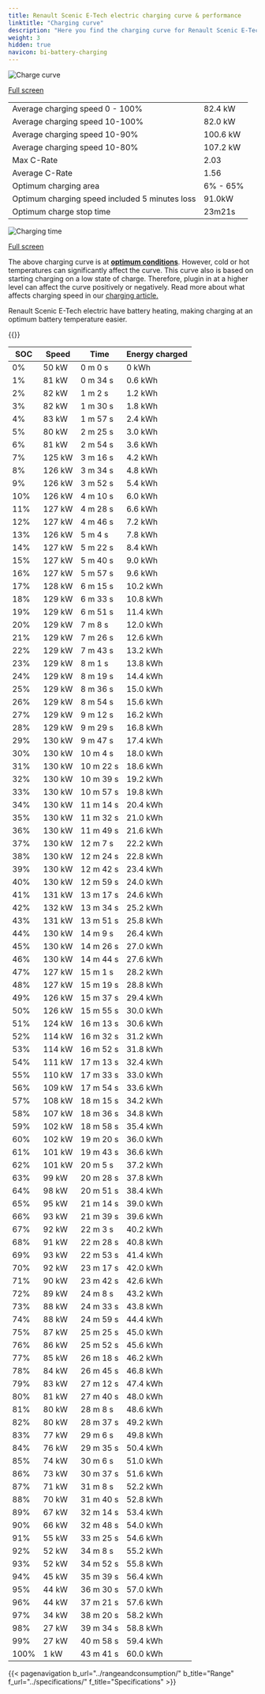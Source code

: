 ```yaml
---
title: Renault Scenic E-Tech electric charging curve & performance
linktitle: "Charging curve"
description: "Here you find the charging curve for Renault Scenic E-Tech electric."
weight: 3
hidden: true
navicon: bi-battery-charging
---
```

<!-- markdownlint-disable MD033 -->
<img src="/images/models/renault/scenic/scenic_e-tech_electric/chargingcurve.svg" alt="Charge curve" class="img-fluid">

[Full screen](/images/models/renault/scenic/scenic_e-tech_electric/chargingcurve.svg)


<table class="table table-striped border">
<tbody>
<tr>
<td>Average charging speed 0 - 100%</td><td>82.4 kW</td>
</tr>
<tr>
<td>Average charging speed 10-100%</td><td>82.0 kW</td>
</tr>
<tr>
<td>Average charging speed 10-90%</td><td>100.6 kW</td>
</tr>
<tr>
<td>Average charging speed 10-80%</td><td>107.2 kW</td>
</tr>
<tr>
<td>Max C-Rate</td><td>2.03</td>
</tr>
<tr>
<td>Average C-Rate</td><td>1.56</td>
</tr>
<tr>
<td>Optimum charging area</td><td>6% - 65%</td>
</tr>
<tr>
<td>Optimum charging speed included 5 minutes loss</td><td>91.0kW</td>
</tr>
<tr>
<td>Optimum charge stop time</td><td>23m21s</td>
</tr>
</tbody>
</table>
<img src="/images/models/renault/scenic/scenic_e-tech_electric/chargingtime.svg" alt="Charging time" class="img-fluid">

[Full screen](/images/models/renault/scenic/scenic_e-tech_electric/chargingtime.svg)


The above charging curve is at **[optimum conditions](../../../../../technology/battery/charging/#temperature)**. However, cold or hot temperatures can significantly affect the curve. This curve also is based on starting charging on a low state of charge. Therefore, plugin in at a higher level can affect the curve positively or negatively. Read more about what affects charging speed in our [charging article.](../../../../../technology/battery/charging/)


Renault Scenic E-Tech electric have battery heating, making charging at an optimum battery temperature easier.


{{<evkxdisplayaddarticle />}}
<table class="table table-striped border">
<thead>
<tr><th>SOC</th><th>Speed</th><th>Time</th><th>Energy charged</th></tr>
</thead>
<tbody>
<tr>
<td>0%</td><td>50 kW</td><td> 0 m 0 s </td><td>0 kWh </td>
</tr>
<tr>
<td>1%</td><td>81 kW</td><td> 0 m 34 s </td><td>0.6 kWh </td>
</tr>
<tr>
<td>2%</td><td>82 kW</td><td> 1 m 2 s </td><td>1.2 kWh </td>
</tr>
<tr>
<td>3%</td><td>82 kW</td><td> 1 m 30 s </td><td>1.8 kWh </td>
</tr>
<tr>
<td>4%</td><td>83 kW</td><td> 1 m 57 s </td><td>2.4 kWh </td>
</tr>
<tr>
<td>5%</td><td>80 kW</td><td> 2 m 25 s </td><td>3.0 kWh </td>
</tr>
<tr>
<td>6%</td><td>81 kW</td><td> 2 m 54 s </td><td>3.6 kWh </td>
</tr>
<tr>
<td>7%</td><td>125 kW</td><td> 3 m 16 s </td><td>4.2 kWh </td>
</tr>
<tr>
<td>8%</td><td>126 kW</td><td> 3 m 34 s </td><td>4.8 kWh </td>
</tr>
<tr>
<td>9%</td><td>126 kW</td><td> 3 m 52 s </td><td>5.4 kWh </td>
</tr>
<tr>
<td>10%</td><td>126 kW</td><td> 4 m 10 s </td><td>6.0 kWh </td>
</tr>
<tr>
<td>11%</td><td>127 kW</td><td> 4 m 28 s </td><td>6.6 kWh </td>
</tr>
<tr>
<td>12%</td><td>127 kW</td><td> 4 m 46 s </td><td>7.2 kWh </td>
</tr>
<tr>
<td>13%</td><td>126 kW</td><td> 5 m 4 s </td><td>7.8 kWh </td>
</tr>
<tr>
<td>14%</td><td>127 kW</td><td> 5 m 22 s </td><td>8.4 kWh </td>
</tr>
<tr>
<td>15%</td><td>127 kW</td><td> 5 m 40 s </td><td>9.0 kWh </td>
</tr>
<tr>
<td>16%</td><td>127 kW</td><td> 5 m 57 s </td><td>9.6 kWh </td>
</tr>
<tr>
<td>17%</td><td>128 kW</td><td> 6 m 15 s </td><td>10.2 kWh </td>
</tr>
<tr>
<td>18%</td><td>129 kW</td><td> 6 m 33 s </td><td>10.8 kWh </td>
</tr>
<tr>
<td>19%</td><td>129 kW</td><td> 6 m 51 s </td><td>11.4 kWh </td>
</tr>
<tr>
<td>20%</td><td>129 kW</td><td> 7 m 8 s </td><td>12.0 kWh </td>
</tr>
<tr>
<td>21%</td><td>129 kW</td><td> 7 m 26 s </td><td>12.6 kWh </td>
</tr>
<tr>
<td>22%</td><td>129 kW</td><td> 7 m 43 s </td><td>13.2 kWh </td>
</tr>
<tr>
<td>23%</td><td>129 kW</td><td> 8 m 1 s </td><td>13.8 kWh </td>
</tr>
<tr>
<td>24%</td><td>129 kW</td><td> 8 m 19 s </td><td>14.4 kWh </td>
</tr>
<tr>
<td>25%</td><td>129 kW</td><td> 8 m 36 s </td><td>15.0 kWh </td>
</tr>
<tr>
<td>26%</td><td>129 kW</td><td> 8 m 54 s </td><td>15.6 kWh </td>
</tr>
<tr>
<td>27%</td><td>129 kW</td><td> 9 m 12 s </td><td>16.2 kWh </td>
</tr>
<tr>
<td>28%</td><td>129 kW</td><td> 9 m 29 s </td><td>16.8 kWh </td>
</tr>
<tr>
<td>29%</td><td>130 kW</td><td> 9 m 47 s </td><td>17.4 kWh </td>
</tr>
<tr>
<td>30%</td><td>130 kW</td><td> 10 m 4 s </td><td>18.0 kWh </td>
</tr>
<tr>
<td>31%</td><td>130 kW</td><td> 10 m 22 s </td><td>18.6 kWh </td>
</tr>
<tr>
<td>32%</td><td>130 kW</td><td> 10 m 39 s </td><td>19.2 kWh </td>
</tr>
<tr>
<td>33%</td><td>130 kW</td><td> 10 m 57 s </td><td>19.8 kWh </td>
</tr>
<tr>
<td>34%</td><td>130 kW</td><td> 11 m 14 s </td><td>20.4 kWh </td>
</tr>
<tr>
<td>35%</td><td>130 kW</td><td> 11 m 32 s </td><td>21.0 kWh </td>
</tr>
<tr>
<td>36%</td><td>130 kW</td><td> 11 m 49 s </td><td>21.6 kWh </td>
</tr>
<tr>
<td>37%</td><td>130 kW</td><td> 12 m 7 s </td><td>22.2 kWh </td>
</tr>
<tr>
<td>38%</td><td>130 kW</td><td> 12 m 24 s </td><td>22.8 kWh </td>
</tr>
<tr>
<td>39%</td><td>130 kW</td><td> 12 m 42 s </td><td>23.4 kWh </td>
</tr>
<tr>
<td>40%</td><td>130 kW</td><td> 12 m 59 s </td><td>24.0 kWh </td>
</tr>
<tr>
<td>41%</td><td>131 kW</td><td> 13 m 17 s </td><td>24.6 kWh </td>
</tr>
<tr>
<td>42%</td><td>132 kW</td><td> 13 m 34 s </td><td>25.2 kWh </td>
</tr>
<tr>
<td>43%</td><td>131 kW</td><td> 13 m 51 s </td><td>25.8 kWh </td>
</tr>
<tr>
<td>44%</td><td>130 kW</td><td> 14 m 9 s </td><td>26.4 kWh </td>
</tr>
<tr>
<td>45%</td><td>130 kW</td><td> 14 m 26 s </td><td>27.0 kWh </td>
</tr>
<tr>
<td>46%</td><td>130 kW</td><td> 14 m 44 s </td><td>27.6 kWh </td>
</tr>
<tr>
<td>47%</td><td>127 kW</td><td> 15 m 1 s </td><td>28.2 kWh </td>
</tr>
<tr>
<td>48%</td><td>127 kW</td><td> 15 m 19 s </td><td>28.8 kWh </td>
</tr>
<tr>
<td>49%</td><td>126 kW</td><td> 15 m 37 s </td><td>29.4 kWh </td>
</tr>
<tr>
<td>50%</td><td>126 kW</td><td> 15 m 55 s </td><td>30.0 kWh </td>
</tr>
<tr>
<td>51%</td><td>124 kW</td><td> 16 m 13 s </td><td>30.6 kWh </td>
</tr>
<tr>
<td>52%</td><td>114 kW</td><td> 16 m 32 s </td><td>31.2 kWh </td>
</tr>
<tr>
<td>53%</td><td>114 kW</td><td> 16 m 52 s </td><td>31.8 kWh </td>
</tr>
<tr>
<td>54%</td><td>111 kW</td><td> 17 m 13 s </td><td>32.4 kWh </td>
</tr>
<tr>
<td>55%</td><td>110 kW</td><td> 17 m 33 s </td><td>33.0 kWh </td>
</tr>
<tr>
<td>56%</td><td>109 kW</td><td> 17 m 54 s </td><td>33.6 kWh </td>
</tr>
<tr>
<td>57%</td><td>108 kW</td><td> 18 m 15 s </td><td>34.2 kWh </td>
</tr>
<tr>
<td>58%</td><td>107 kW</td><td> 18 m 36 s </td><td>34.8 kWh </td>
</tr>
<tr>
<td>59%</td><td>102 kW</td><td> 18 m 58 s </td><td>35.4 kWh </td>
</tr>
<tr>
<td>60%</td><td>102 kW</td><td> 19 m 20 s </td><td>36.0 kWh </td>
</tr>
<tr>
<td>61%</td><td>101 kW</td><td> 19 m 43 s </td><td>36.6 kWh </td>
</tr>
<tr>
<td>62%</td><td>101 kW</td><td> 20 m 5 s </td><td>37.2 kWh </td>
</tr>
<tr>
<td>63%</td><td>99 kW</td><td> 20 m 28 s </td><td>37.8 kWh </td>
</tr>
<tr>
<td>64%</td><td>98 kW</td><td> 20 m 51 s </td><td>38.4 kWh </td>
</tr>
<tr>
<td>65%</td><td>95 kW</td><td> 21 m 14 s </td><td>39.0 kWh </td>
</tr>
<tr>
<td>66%</td><td>93 kW</td><td> 21 m 39 s </td><td>39.6 kWh </td>
</tr>
<tr>
<td>67%</td><td>92 kW</td><td> 22 m 3 s </td><td>40.2 kWh </td>
</tr>
<tr>
<td>68%</td><td>91 kW</td><td> 22 m 28 s </td><td>40.8 kWh </td>
</tr>
<tr>
<td>69%</td><td>93 kW</td><td> 22 m 53 s </td><td>41.4 kWh </td>
</tr>
<tr>
<td>70%</td><td>92 kW</td><td> 23 m 17 s </td><td>42.0 kWh </td>
</tr>
<tr>
<td>71%</td><td>90 kW</td><td> 23 m 42 s </td><td>42.6 kWh </td>
</tr>
<tr>
<td>72%</td><td>89 kW</td><td> 24 m 8 s </td><td>43.2 kWh </td>
</tr>
<tr>
<td>73%</td><td>88 kW</td><td> 24 m 33 s </td><td>43.8 kWh </td>
</tr>
<tr>
<td>74%</td><td>88 kW</td><td> 24 m 59 s </td><td>44.4 kWh </td>
</tr>
<tr>
<td>75%</td><td>87 kW</td><td> 25 m 25 s </td><td>45.0 kWh </td>
</tr>
<tr>
<td>76%</td><td>86 kW</td><td> 25 m 52 s </td><td>45.6 kWh </td>
</tr>
<tr>
<td>77%</td><td>85 kW</td><td> 26 m 18 s </td><td>46.2 kWh </td>
</tr>
<tr>
<td>78%</td><td>84 kW</td><td> 26 m 45 s </td><td>46.8 kWh </td>
</tr>
<tr>
<td>79%</td><td>83 kW</td><td> 27 m 12 s </td><td>47.4 kWh </td>
</tr>
<tr>
<td>80%</td><td>81 kW</td><td> 27 m 40 s </td><td>48.0 kWh </td>
</tr>
<tr>
<td>81%</td><td>80 kW</td><td> 28 m 8 s </td><td>48.6 kWh </td>
</tr>
<tr>
<td>82%</td><td>80 kW</td><td> 28 m 37 s </td><td>49.2 kWh </td>
</tr>
<tr>
<td>83%</td><td>77 kW</td><td> 29 m 6 s </td><td>49.8 kWh </td>
</tr>
<tr>
<td>84%</td><td>76 kW</td><td> 29 m 35 s </td><td>50.4 kWh </td>
</tr>
<tr>
<td>85%</td><td>74 kW</td><td> 30 m 6 s </td><td>51.0 kWh </td>
</tr>
<tr>
<td>86%</td><td>73 kW</td><td> 30 m 37 s </td><td>51.6 kWh </td>
</tr>
<tr>
<td>87%</td><td>71 kW</td><td> 31 m 8 s </td><td>52.2 kWh </td>
</tr>
<tr>
<td>88%</td><td>70 kW</td><td> 31 m 40 s </td><td>52.8 kWh </td>
</tr>
<tr>
<td>89%</td><td>67 kW</td><td> 32 m 14 s </td><td>53.4 kWh </td>
</tr>
<tr>
<td>90%</td><td>66 kW</td><td> 32 m 48 s </td><td>54.0 kWh </td>
</tr>
<tr>
<td>91%</td><td>55 kW</td><td> 33 m 25 s </td><td>54.6 kWh </td>
</tr>
<tr>
<td>92%</td><td>52 kW</td><td> 34 m 8 s </td><td>55.2 kWh </td>
</tr>
<tr>
<td>93%</td><td>52 kW</td><td> 34 m 52 s </td><td>55.8 kWh </td>
</tr>
<tr>
<td>94%</td><td>45 kW</td><td> 35 m 39 s </td><td>56.4 kWh </td>
</tr>
<tr>
<td>95%</td><td>44 kW</td><td> 36 m 30 s </td><td>57.0 kWh </td>
</tr>
<tr>
<td>96%</td><td>44 kW</td><td> 37 m 21 s </td><td>57.6 kWh </td>
</tr>
<tr>
<td>97%</td><td>34 kW</td><td> 38 m 20 s </td><td>58.2 kWh </td>
</tr>
<tr>
<td>98%</td><td>27 kW</td><td> 39 m 34 s </td><td>58.8 kWh </td>
</tr>
<tr>
<td>99%</td><td>27 kW</td><td> 40 m 58 s </td><td>59.4 kWh </td>
</tr>
<tr>
<td>100%</td><td>1 kW</td><td> 43 m 41 s </td><td>60.0 kWh </td>
</tr>
</tbody>
</table>


{{< pagenavigation b_url="../rangeandconsumption/" b_title="Range" f_url="../specifications/" f_title="Specifications" >}}
